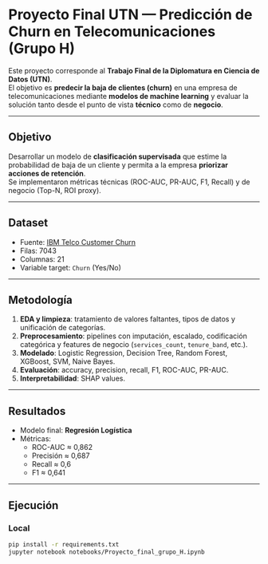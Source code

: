 # Proyecto Final UTN — Predicción de Churn en Telecomunicaciones (Grupo H)

Este proyecto corresponde al **Trabajo Final de la Diplomatura en Ciencia de Datos (UTN)**.  
El objetivo es **predecir la baja de clientes (churn)** en una empresa de telecomunicaciones mediante **modelos de machine learning** y evaluar la solución tanto desde el punto de vista **técnico** como de **negocio**.

---

## Objetivo

Desarrollar un modelo de **clasificación supervisada** que estime la probabilidad de baja de un cliente y permita a la empresa **priorizar acciones de retención**.  
Se implementaron métricas técnicas (ROC-AUC, PR-AUC, F1, Recall) y de negocio (Top-N, ROI proxy).


---

## Dataset

- Fuente: [IBM Telco Customer Churn](https://www.kaggle.com/blastchar/telco-customer-churn)  
- Filas: 7043  
- Columnas: 21  
- Variable target: `Churn` (Yes/No)  

---

## Metodología

1. **EDA y limpieza**: tratamiento de valores faltantes, tipos de datos y unificación de categorías.  
2. **Preprocesamiento**: pipelines con imputación, escalado, codificación categórica y features de negocio (`services_count`, `tenure_band`, etc.).  
3. **Modelado**: Logistic Regression, Decision Tree, Random Forest, XGBoost, SVM, Naive Bayes.  
4. **Evaluación**: accuracy, precision, recall, F1, ROC-AUC, PR-AUC.  
5. **Interpretabilidad**: SHAP values.  

---

## Resultados

- Modelo final: **Regresión Logística**  
- Métricas:  
  - ROC-AUC ≈ 0,862   
  - Precisión ≈ 0,687  
  - Recall ≈ 0,6
  - F1 ≈ 0,641  

---

## Ejecución

### Local
```bash
pip install -r requirements.txt
jupyter notebook notebooks/Proyecto_final_grupo_H.ipynb
